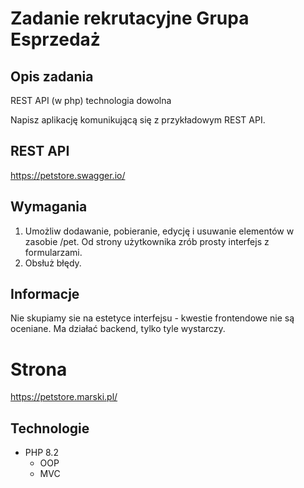 # Zadanie rekrutacyjne Grupa Esprzedaż

## Opis zadania

REST API (w php) technologia dowolna

Napisz aplikację komunikującą się z przykładowym REST API.

## REST API

https://petstore.swagger.io/

## Wymagania

1. Umożliw dodawanie, pobieranie, edycję i usuwanie elementów w zasobie /pet. Od strony użytkownika zrób prosty
   interfejs z formularzami.
2. Obsłuż błędy.

## Informacje

Nie skupiamy sie na estetyce interfejsu - kwestie frontendowe nie są oceniane. Ma działać backend, tylko tyle wystarczy.

# Strona

https://petstore.marski.pl/

## Technologie

- PHP 8.2
    - OOP
    - MVC
